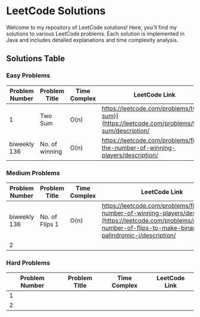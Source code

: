 # LeetCode Solutions

Welcome to my repository of LeetCode solutions! Here, you'll find my solutions to various LeetCode problems. Each solution is implemented in Java and includes detailed explanations and time complexity analysis.

## Solutions Table

### Easy Problems

| Problem Number | Problem Title | Time Complex  | LeetCode Link |
|----------------|---------------|---------------|---------------|
| 1              | Two Sum       |O(n)           |https://leetcode.com/problems/two-sum)](https://leetcode.com/problems/two-sum/description/
| biweekly 136   | No. of winning|O(n)           |https://leetcode.com/problems/find-the-number-of-winning-players/description/

### Medium Problems

| Problem Number | Problem Title | Time Complex  | LeetCode Link |
|----------------|---------------|---------------|---------------|
| biweekly 136   | No. of Flips 1|O(n)           |https://leetcode.com/problems/find-the-number-of-winning-players/description/](https://leetcode.com/problems/minimum-number-of-flips-to-make-binary-grid-palindromic-i/description/
| 2              |               |               |               

### Hard Problems

| Problem Number | Problem Title | Time Complex  | LeetCode Link |
|----------------|---------------|---------------|---------------|
| 1              |               |               |               
| 2              |               |               |               
